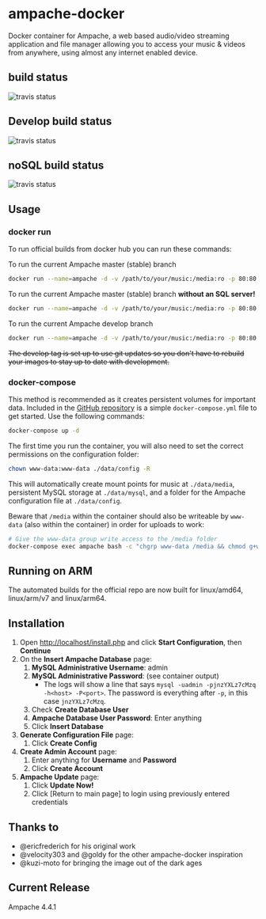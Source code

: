 # ampache-docker

Docker container for Ampache, a web based audio/video streaming application and file manager allowing you to access your music & videos from anywhere, using almost any internet enabled device.

## build status

![travis status](https://travis-ci.org/ampache/ampache-docker.svg?branch=master)

## Develop build status

![travis status](https://travis-ci.org/ampache/ampache-docker.svg?branch=develop)

## noSQL build status

![travis status](https://travis-ci.org/ampache/ampache-docker.svg?branch=nosql)

## Usage

### docker run

To run official builds from docker hub you can run these commands:

To run the current Ampache master (stable) branch

```bash
docker run --name=ampache -d -v /path/to/your/music:/media:ro -p 80:80 ampache/ampache
```

To run the current Ampache master (stable) branch **without an SQL server!**

```bash
docker run --name=ampache -d -v /path/to/your/music:/media:ro -p 80:80 ampache/ampache:nosql
```

To run the current Ampache develop branch

```bash
docker run --name=ampache -d -v /path/to/your/music:/media:ro -p 80:80 ampache/ampache:develop
```

~~The develop tag is set up to use git updates so you don't have to rebuild your images to stay up to date with development.~~

### docker-compose

This method is recommended as it creates persistent volumes for important data. Included in the [GitHub repository](https://github.com/ampache/ampache-docker/blob/master/docker-compose.yml) is a simple `docker-compose.yml` file to get started. Use the following commands:

```bash
docker-compose up -d
```

The first time you run the container, you will also need to set the correct permissions on the configuration folder:

```bash
chown www-data:www-data ./data/config -R
```

This will automatically create mount points for music at `./data/media`, persistent MySQL storage at `./data/mysql`, and a folder for the Ampache configuration file at `./data/config`.

Beware that `/media` within the container should also be writeable by `www-data` (also within the container) in order for uploads to work:

```bash
# Give the www-data group write access to the /media folder
docker-compose exec ampache bash -c "chgrp www-data /media && chmod g+w /media"
```

## Running on ARM

The automated builds for the official repo are now built for linux/amd64, linux/arm/v7 and linux/arm64.

## Installation

1. Open [http://localhost/install.php](http://localhost/install.php) and click **Start Configuration**, then **Continue**
2. On the **Insert Ampache Database** page:
    1. **MySQL Administrative Username**: admin
    2. **MySQL Administrative Password**: (see container output)
        * The logs will show a line that says `mysql -uadmin -pjnzYXLz7cMzq -h<host> -P<port>`. The password is everything after `-p`, in this case `jnzYXLz7cMzq`.
    3. Check **Create Database User**
    4. **Ampache Database User Password**: Enter anything
    5. Click **Insert Database**
3. **Generate Configuration File** page:
    1. Click **Create Config**
4. **Create Admin Account** page:
    1. Enter anything for **Username** and **Password**
    2. Click **Create Account**
5. **Ampache Update** page:
    1. Click **Update Now!**
    2. Click [Return to main page] to login using previously entered credentials

## Thanks to

* @ericfrederich for his original work
* @velocity303 and @goldy for the other ampache-docker inspiration
* @kuzi-moto for bringing the image out of the dark ages

## Current Release

Ampache 4.4.1

